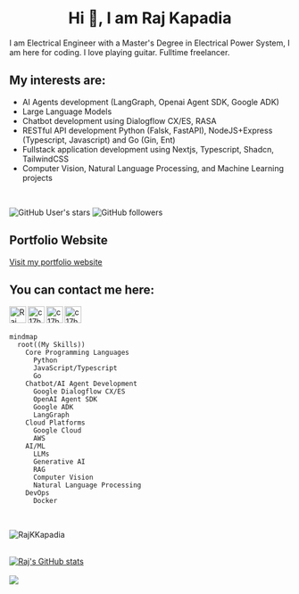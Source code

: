 <h1 align="center">Hi 👋, I am Raj Kapadia</h1>

I am Electrical Engineer with a Master's Degree in Electrical Power System, I am here for coding. I love playing guitar. Fulltime freelancer.

## My interests are:
* AI Agents development (LangGraph, Openai Agent SDK, Google ADK)
* Large Language Models
* Chatbot development using Dialogflow CX/ES, RASA
* RESTful API development Python (Falsk, FastAPI), NodeJS+Express (Typescript, Javascript) and Go (Gin, Ent)
* Fullstack application development using Nextjs, Typescript, Shadcn, TailwindCSS
* Computer Vision, Natural Language Processing, and Machine Learning projects

<br>

![GitHub User's stars](https://img.shields.io/github/stars/RajKKapadia?style=for-the-badge)
![GitHub followers](https://img.shields.io/github/followers/RajKKapadia?style=for-the-badge)

## Portfolio Website
<a href="https://www.rajkapadia.com" target="_blank">
  Visit my portfolio website
</a>

## You can contact me here:
[<img align="left" alt="Raj Kapadia | LinkedIn" width="30px" src="https://img.icons8.com/color/48/000000/linkedin.png" />](https://www.linkedin.com/in/rajkkapadia/)
[<img align="left" alt="c17hawke | YouTube" width="30px" src="https://img.icons8.com/doodle/48/000000/youtube-play--v2.png" />](https://www.youtube.com/channel/UCOT01XvBSj12xQsANtTeAcQ)
[<img align="left" alt="c17hawke | YouTube" width="30px" src="https://img.icons8.com/color/48/000000/fiverr.png" />](https://www.fiverr.com/rajkkapadia)
[<img align="left" alt="c17hawke | YouTube" width="30px" src="https://img.icons8.com/external-tal-revivo-filled-tal-revivo/24/000000/external-upwork-a-global-freelancing-platform-where-professionals-connect-and-collaborate-remotely-logo-filled-tal-revivo.png" />](https://www.upwork.com/freelancers/~0176aeacfcff7f1fc2)

<br>
<br>

```mermaid
mindmap
  root((My Skills))
    Core Programming Languages
      Python
      JavaScript/Typescript
      Go
    Chatbot/AI Agent Development
      Google Dialogflow CX/ES
      OpenAI Agent SDK
      Google ADK
      LangGraph
    Cloud Platforms
      Google Cloud
      AWS
    AI/ML
      LLMs
      Generative AI
      RAG
      Computer Vision
      Natural Language Processing
    DevOps
      Docker
```
<br>

<p><img align="center" src="https://github-readme-streak-stats.herokuapp.com/?user=RajKKapadia" alt="RajKKapadia" /></p>

<br>

<a href="">
  <img src="https://github-readme-stats.vercel.app/api?username=RajKKapadia&hide=contribs,prs,issues" alt="Raj's GitHub stats" />
</a>

<br>
<br>

<a href="https://github.com/RajKKapadia/Google_Calendar_Youtube_Demo">
  <img align="center" src="https://github-readme-stats.vercel.app/api/pin/?username=RajKKapadia&repo=Google_Calendar_Youtube_Demo" />
</a>
